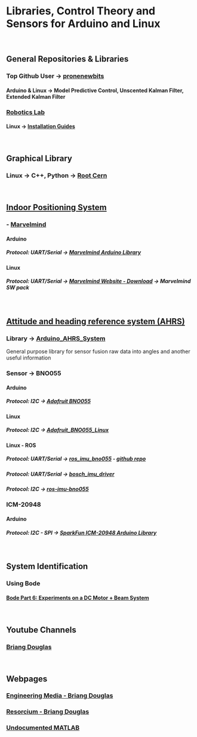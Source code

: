 # Libraries, Control Theory and Sensors for Arduino and Linux

&nbsp;

## General Repositories & Libraries
### Top Github User -> [pronenewbits](https://github.com/pronenewbits?tab=repositories) 
#### Arduino & Linux -> Model Predictive Control, Unscented Kalman Filter, Extended Kalman Filter
### [Robotics Lab](https://roboticslab-uc3m.github.io/developer-manual/appendix/repository-index.html)
#### Linux -> [Installation Guides](https://roboticslab-uc3m.github.io/installation-guides/)

&nbsp;

## Graphical Library
### Linux -> C++, Python -> [Root Cern](https://root.cern/)

&nbsp;

## [Indoor Positioning System](https://en.wikipedia.org/wiki/Indoor_positioning_system)
### - [Marvelmind](https://marvelmind.com/)
#### Arduino
##### Protocol: UART/Serial -> [Marvelmind Arduino Library](https://github.com/racarla96/Marvelmind_Arduino_Library)
#### Linux
##### Protocol: UART/Serial -> [Marvelmind Website - Download](https://marvelmind.com/download/) -> Marvelmind SW pack 

&nbsp;

## [Attitude and heading reference system (AHRS)](https://en.wikipedia.org/wiki/Attitude_and_heading_reference_system)
### Library -> [Arduino_AHRS_System](https://github.com/pronenewbits/Arduino_AHRS_System)
General purpose library for sensor fusion raw data into angles and another useful information 
### Sensor -> BNO055
#### Arduino
##### Protocol: I2C -> [Adafruit BNO055](https://github.com/adafruit/Adafruit_BNO055)
#### Linux
##### Protocol: I2C -> [Adafruit_BNO055_Linux](https://github.com/racarla96/Adafruit_BNO055_Linux)
#### Linux - ROS
##### Protocol: UART/Serial -> [ros_imu_bno055](http://wiki.ros.org/ros_imu_bno055) - [github repo](https://github.com/RoboticArts/ros_imu_bno055)
##### Protocol: UART/Serial -> [bosch_imu_driver](https://github.com/mdrwiega/bosch_imu_driver)
##### Protocol: I2C -> [ros-imu-bno055](https://github.com/dheera/ros-imu-bno055)
### ICM-20948 
#### Arduino
##### Protocol: I2C - SPI -> [SparkFun ICM-20948 Arduino Library](https://github.com/sparkfun/SparkFun_ICM-20948_ArduinoLibrary)

&nbsp;

## System Identification 
### Using Bode
#### [Bode Part 6: Experiments on a DC Motor + Beam System](https://www.youtube.com/watch?v=Syg1q3JO978)

&nbsp;

## Youtube Channels
### [Briang Douglas](https://www.youtube.com/user/ControlLectures)

&nbsp;

## Webpages
### [Engineering Media - Briang Douglas](https://engineeringmedia.com/)
### [Resorcium - Briang Douglas](https://resourcium.org/)
### [Undocumented MATLAB](https://undocumentedmatlab.com/)
